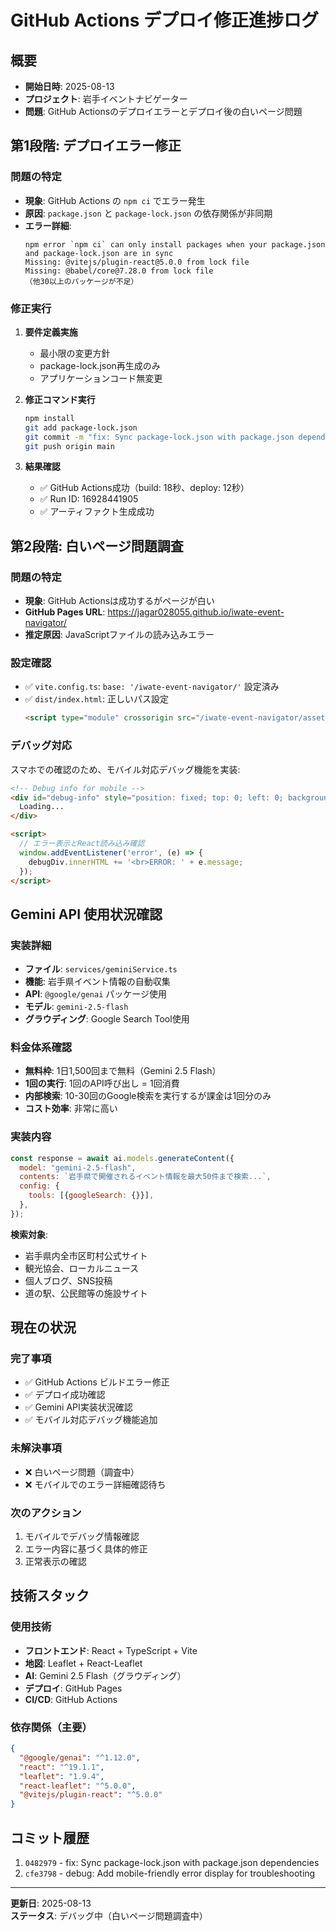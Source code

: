 # GitHub Actions デプロイ修正進捗ログ

## 概要
- **開始日時**: 2025-08-13
- **プロジェクト**: 岩手イベントナビゲーター
- **問題**: GitHub Actionsのデプロイエラーとデプロイ後の白いページ問題

## 第1段階: デプロイエラー修正

### 問題の特定
- **現象**: GitHub Actions の `npm ci` でエラー発生
- **原因**: `package.json` と `package-lock.json` の依存関係が非同期
- **エラー詳細**: 
  ```
  npm error `npm ci` can only install packages when your package.json and package-lock.json are in sync
  Missing: @vitejs/plugin-react@5.0.0 from lock file
  Missing: @babel/core@7.28.0 from lock file
  （他30以上のパッケージが不足）
  ```

### 修正実行
1. **要件定義実施**
   - 最小限の変更方針
   - package-lock.json再生成のみ
   - アプリケーションコード無変更

2. **修正コマンド実行**
   ```bash
   npm install
   git add package-lock.json
   git commit -m "fix: Sync package-lock.json with package.json dependencies"
   git push origin main
   ```

3. **結果確認**
   - ✅ GitHub Actions成功（build: 18秒、deploy: 12秒）
   - ✅ Run ID: 16928441905
   - ✅ アーティファクト生成成功

## 第2段階: 白いページ問題調査

### 問題の特定
- **現象**: GitHub Actionsは成功するがページが白い
- **GitHub Pages URL**: https://jagar028055.github.io/iwate-event-navigator/
- **推定原因**: JavaScriptファイルの読み込みエラー

### 設定確認
- ✅ `vite.config.ts`: `base: '/iwate-event-navigator/'` 設定済み
- ✅ `dist/index.html`: 正しいパス設定
  ```html
  <script type="module" crossorigin src="/iwate-event-navigator/assets/index-ClkLbr5Y.js"></script>
  ```

### デバッグ対応
スマホでの確認のため、モバイル対応デバッグ機能を実装:

```html
<!-- Debug info for mobile -->
<div id="debug-info" style="position: fixed; top: 0; left: 0; background: black; color: white; padding: 10px; font-size: 12px; z-index: 9999;">
  Loading...
</div>

<script>
  // エラー表示とReact読み込み確認
  window.addEventListener('error', (e) => {
    debugDiv.innerHTML += '<br>ERROR: ' + e.message;
  });
</script>
```

## Gemini API 使用状況確認

### 実装詳細
- **ファイル**: `services/geminiService.ts`
- **機能**: 岩手県イベント情報の自動収集
- **API**: `@google/genai` パッケージ使用
- **モデル**: `gemini-2.5-flash`
- **グラウディング**: Google Search Tool使用

### 料金体系確認
- **無料枠**: 1日1,500回まで無料（Gemini 2.5 Flash）
- **1回の実行**: 1回のAPI呼び出し = 1回消費
- **内部検索**: 10-30回のGoogle検索を実行するが課金は1回分のみ
- **コスト効率**: 非常に高い

### 実装内容
```javascript
const response = await ai.models.generateContent({
  model: "gemini-2.5-flash",
  contents: `岩手県で開催されるイベント情報を最大50件まで検索...`,
  config: {
    tools: [{googleSearch: {}}],
  },
});
```

**検索対象**:
- 岩手県内全市区町村公式サイト
- 観光協会、ローカルニュース
- 個人ブログ、SNS投稿
- 道の駅、公民館等の施設サイト

## 現在の状況

### 完了事項
- ✅ GitHub Actions ビルドエラー修正
- ✅ デプロイ成功確認
- ✅ Gemini API実装状況確認
- ✅ モバイル対応デバッグ機能追加

### 未解決事項
- ❌ 白いページ問題（調査中）
- ❌ モバイルでのエラー詳細確認待ち

### 次のアクション
1. モバイルでデバッグ情報確認
2. エラー内容に基づく具体的修正
3. 正常表示の確認

## 技術スタック

### 使用技術
- **フロントエンド**: React + TypeScript + Vite
- **地図**: Leaflet + React-Leaflet
- **AI**: Gemini 2.5 Flash（グラウディング）
- **デプロイ**: GitHub Pages
- **CI/CD**: GitHub Actions

### 依存関係（主要）
```json
{
  "@google/genai": "^1.12.0",
  "react": "^19.1.1",
  "leaflet": "1.9.4",
  "react-leaflet": "^5.0.0",
  "@vitejs/plugin-react": "^5.0.0"
}
```

## コミット履歴

1. `0482979` - fix: Sync package-lock.json with package.json dependencies
2. `cfe3798` - debug: Add mobile-friendly error display for troubleshooting

---
**更新日**: 2025-08-13  
**ステータス**: デバッグ中（白いページ問題調査中）
